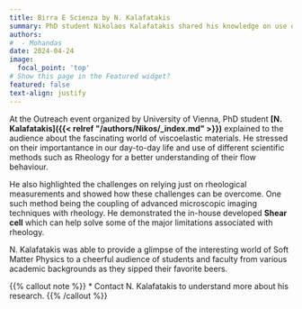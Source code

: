 ```yaml
---
title: Birra E Scienza by N. Kalafatakis
summary: PhD student Nikolaos Kalafatakis shared his knowledge on use of rheology to understand soft materials with general public.
authors:
#  - Mohandas
date: 2024-04-24
image:
  focal_point: 'top'
# Show this page in the Featured widget?
featured: false
text-align: justify
---
```


<!--more-->
At the Outreach event organized by University of Vienna, PhD student **[N. Kalafatakis]({{< relref "/authors/Nikos/_index.md" >}})** explained to the audience about the fascinating world of viscoelastic materials. He stressed on their importantance in our day-to-day life and use of different scientific methods such as Rheology for a better understanding of their flow behaviour.

He also highlighted the challenges on relying just on rheological measurements and showed how these challenges can be overcome. One such method being the coupling of advanced microscopic imaging techniques with rheology. He demonstrated the in-house developed **Shear cell** which can help solve some of the major limitations associated with rheology. 

N. Kalafatakis was able to provide a glimpse of the interesting world of Soft Matter Physics to a cheerful  audience of students and faculty from various academic backgrounds as they sipped their favorite beers. 

{{% callout note %}}
\* Contact N. Kalafatakis to understand more about his research.
{{% /callout %}}